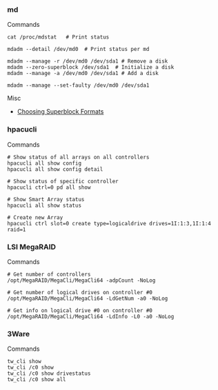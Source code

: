 ### md

Commands

    cat /proc/mdstat   # Print status

    mdadm --detail /dev/md0  # Print status per md

    mdadm --manage -r /dev/md0 /dev/sda1 # Remove a disk
    mdadm --zero-superblock /dev/sda1  # Initialize a disk
    mdadm --manage -a /dev/md0 /dev/sda1 # Add a disk

    mdadm --manage --set-faulty /dev/md0 /dev/sda1

Misc

-   [Choosing Superblock
    Formats](https://utcc.utoronto.ca/~cks/space/blog/linux/SoftwareRaidSuperblockFormats)

### hpacucli

Commands

    # Show status of all arrays on all controllers
    hpacucli all show config
    hpacucli all show config detail

    # Show status of specific controller
    hpacucli ctrl=0 pd all show

    # Show Smart Array status
    hpacucli all show status

    # Create new Array
    hpacucli ctrl slot=0 create type=logicaldrive drives=1I:1:3,1I:1:4 raid=1

### LSI MegaRAID

Commands

    # Get number of controllers
    /opt/MegaRAID/MegaCli/MegaCli64 -adpCount -NoLog

    # Get number of logical drives on controller #0
    /opt/MegaRAID/MegaCli/MegaCli64 -LdGetNum -a0 -NoLog

    # Get info on logical drive #0 on controller #0
    /opt/MegaRAID/MegaCli/MegaCli64 -LdInfo -L0 -a0 -NoLog

### 3Ware

Commands

    tw_cli show
    tw_cli /c0 show
    tw_cli /c0 show drivestatus
    tw_cli /c0 show all